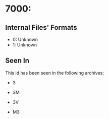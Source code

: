 # 7000: 

## Internal Files' Formats
- 0: Unknown
- 1: Unknown

## Seen In

This id has been seen in the following archives:  

- 3  

- 3M  

- 3V  

- M3  
